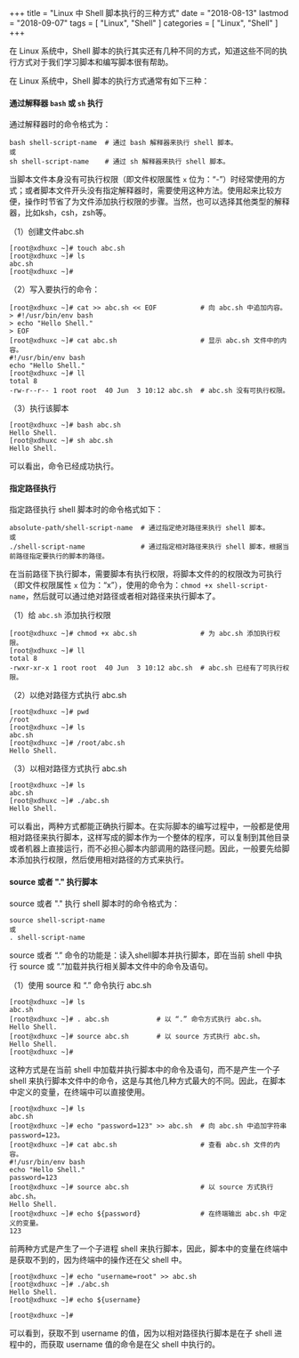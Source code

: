 +++
title = "Linux 中 Shell 脚本执行的三种方式"
date = "2018-08-13"
lastmod = "2018-09-07"
tags = [
    "Linux",
    "Shell"
]
categories = [
    "Linux",
    "Shell"
]
+++

在 Linux 系统中，Shell 脚本的执行其实还有几种不同的方式，知道这些不同的执行方式对于我们学习脚本和编写脚本很有帮助。

<!--more-->

在 Linux 系统中，Shell 脚本的执行方式通常有如下三种：

#### 通过解释器 `bash` 或 `sh` 执行
通过解释器时的命令格式为：
```
bash shell-script-name  # 通过 bash 解释器来执行 shell 脚本。
或
sh shell-script-name    # 通过 sh 解释器来执行 shell 脚本。
```
当脚本文件本身没有可执行权限（即文件权限属性 `x` 位为：“-”）时经常使用的方式；或者脚本文件开头没有指定解释器时，需要使用这种方法。使用起来比较方便，操作时节省了为文件添加执行权限的步骤。当然，也可以选择其他类型的解释器，比如ksh，csh，zsh等。

（1）创建文件abc.sh
```
[root@xdhuxc ~]# touch abc.sh
[root@xdhuxc ~]# ls
abc.sh
[root@xdhuxc ~]#
```
（2）写入要执行的命令：
```
[root@xdhuxc ~]# cat >> abc.sh << EOF           # 向 abc.sh 中追加内容。
> #!/usr/bin/env bash
> echo "Hello Shell."
> EOF
[root@xdhuxc ~]# cat abc.sh                     # 显示 abc.sh 文件中的内容。
#!/usr/bin/env bash
echo "Hello Shell."
[root@xdhuxc ~]# ll
total 8
-rw-r--r-- 1 root root  40 Jun  3 10:12 abc.sh  # abc.sh 没有可执行权限。
```
（3）执行该脚本
```
[root@xdhuxc ~]# bash abc.sh
Hello Shell.
[root@xdhuxc ~]# sh abc.sh
Hello Shell.
```
可以看出，命令已经成功执行。

#### 指定路径执行
指定路径执行 shell 脚本时的命令格式如下：
```
absolute-path/shell-script-name  # 通过指定绝对路径来执行 shell 脚本。
或
./shell-script-name              # 通过指定相对路径来执行 shell 脚本，根据当前路径指定要执行的脚本的路径。
```
在当前路径下执行脚本，需要脚本有执行权限，将脚本文件的的权限改为可执行（即文件权限属性 `x` 位为：“x”），使用的命令为：`chmod +x shell-script-name`，然后就可以通过绝对路径或者相对路径来执行脚本了。

（1）给 `abc.sh` 添加执行权限
```
[root@xdhuxc ~]# chmod +x abc.sh                # 为 abc.sh 添加执行权限。
[root@xdhuxc ~]# ll
total 8
-rwxr-xr-x 1 root root  40 Jun  3 10:12 abc.sh  # abc.sh 已经有了可执行权限。
```
（2）以绝对路径方式执行 abc.sh
```
[root@xdhuxc ~]# pwd
/root
[root@xdhuxc ~]# ls
abc.sh
[root@xdhuxc ~]# /root/abc.sh
Hello Shell.
```
（3）以相对路径方式执行 abc.sh
```
[root@xdhuxc ~]# ls
abc.sh
[root@xdhuxc ~]# ./abc.sh
Hello Shell.
```
可以看出，两种方式都能正确执行脚本。在实际脚本的编写过程中，一般都是使用相对路径来执行脚本，这样写成的脚本作为一个整体的程序，可以复制到其他目录或者机器上直接运行，而不必担心脚本内部调用的路径问题。因此，一般要先给脚本添加执行权限，然后使用相对路径的方式来执行。

####  source 或者 "." 执行脚本
source 或者 "." 执行 shell 脚本时的命令格式为：
```
source shell-script-name
或
. shell-script-name
```
source 或者 “.” 命令的功能是：读入shell脚本并执行脚本，即在当前 shell 中执行 source 或 “.”加载并执行相关脚本文件中的命令及语句。

（1）使用 source 和 “.” 命令执行 abc.sh
```
[root@xdhuxc ~]# ls
abc.sh
[root@xdhuxc ~]# . abc.sh            # 以 “.” 命令方式执行 abc.sh。
Hello Shell.
[root@xdhuxc ~]# source abc.sh       # 以 source 方式执行 abc.sh。
Hello Shell.
[root@xdhuxc ~]#
```

这种方式是在当前 shell 中加载并执行脚本中的命令及语句，而不是产生一个子 shell 来执行脚本文件中的命令，这是与其他几种方式最大的不同。因此，在脚本中定义的变量，在终端中可以直接使用。
```
[root@xdhuxc ~]# ls
abc.sh
[root@xdhuxc ~]# echo "password=123" >> abc.sh  # 向 abc.sh 中追加字符串 password=123。
[root@xdhuxc ~]# cat abc.sh                     # 查看 abc.sh 文件的内容。
#!/usr/bin/env bash
echo "Hello Shell."
password=123
[root@xdhuxc ~]# source abc.sh                  # 以 source 方式执行 abc.sh。
Hello Shell.
[root@xdhuxc ~]# echo ${password}               # 在终端输出 abc.sh 中定义的变量。
123
```

前两种方式是产生了一个子进程 shell 来执行脚本，因此，脚本中的变量在终端中是获取不到的，因为终端中的操作还在父 shell 中。
```
[root@xdhuxc ~]# echo "username=root" >> abc.sh
[root@xdhuxc ~]# ./abc.sh
Hello Shell.
[root@xdhuxc ~]# echo ${username}

[root@xdhuxc ~]#
```
可以看到，获取不到 username 的值，因为以相对路径执行脚本是在子 shell 进程中的，而获取  username 值的命令是在父 shell 中执行的。
